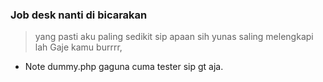 ### Job desk nanti di bicarakan 

> yang pasti aku paling sedikit sip 
> apaan sih yunas saling melengkapi lah
Gaje kamu burrrr, 


* Note
  dummy.php gaguna cuma tester sip gt aja.
